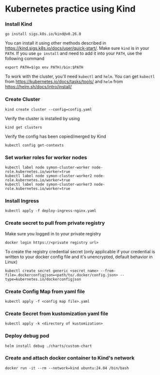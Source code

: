 # Kubernetes practice using Kind

### Install Kind

```shell
go install sigs.k8s.io/kind@v0.26.0
```

You can install it using other methods described in https://kind.sigs.k8s.io/docs/user/quick-start/. Make sure `kind` is in your `PATH`. If you use `go install` and need to add it into your `PATH`, use the following command

```shell
export PATH=$(go env PATH)/bin:$PATH
```

To work with the cluster, you'll need `kubectl` and `helm`. You can get `kubectl` from https://kubernetes.io/docs/tasks/tools/ and `helm` from https://helm.sh/docs/intro/install/

### Create Cluster

```shell
kind create cluster --config=config.yaml
```

Verify the cluster is installed by using

```shell
kind get clusters
```

Verify the config has been copied/merged by Kind

```shell
kubectl config get-contexts
```

### Set worker roles for worker nodes

```shell
kubectl label node symon-cluster-worker node-role.kubernetes.io/worker=true
kubectl label node symon-cluster-worker2 node-role.kubernetes.io/worker=true
kubectl label node symon-cluster-worker3 node-role.kubernetes.io/worker=true
```

### Install Ingress

```shell
kubectl apply -f deploy-ingress-nginx.yaml
```

### Create secret to pull from private registry

Make sure you logged in to your private registry

```shell
docker login https://<private registry url>
```

To create the registry credential secret (only applicable if your credential is written to your docker config file and it's unencrypted, default behavior in Linux)

```shell
kubectl create secret generic <secret name> --from-file=.dockerconfigjson=<path/to/.docker/config.json> --type=kubernetes.io/dockerconfigjson
```

### Create Config Map from yaml file

```shell
kubectl apply -f <config map file>.yaml
```

### Create Secret from kustomization yaml file

```shell
kubectl apply -k <directory of kustomization>
```

### Deploy debug pod

```shell
helm install debug ./charts/custom-chart
```

### Create and attach docker container to Kind's network

```shell
docker run -it --rm --network=kind ubuntu:24.04 /bin/bash
```


